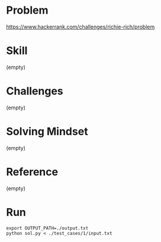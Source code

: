 
# Problem
https://www.hackerrank.com/challenges/richie-rich/problem

# Skill
(empty)

# Challenges
(empty)

# Solving Mindset
(empty)

# Reference
(empty)

# Run
```
export OUTPUT_PATH=./output.txt
python sol.py < ./test_cases/1/input.txt
```